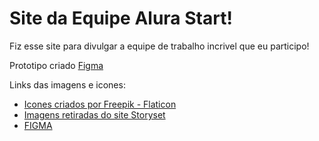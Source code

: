 # Site da Equipe Alura Start! 

Fiz esse site para divulgar a equipe de trabalho incrivel que eu participo! 

Prototipo criado <a href="https://www.figma.com/file/fnayTC7vCARDn1aYsc6OGw/Prototipo-site?node-id=0%3A1" target="_blank" rel="noopener noreferrer">Figma</a>

Links das imagens e icones: 

- <a href="https://www.flaticon.com/packs/social-media-51?word=ui" title="Social media">Icones criados por Freepik - Flaticon</a>
- <a href="https://storyset.com/education">Imagens retiradas do site Storyset</a>
- <a href="https://www.figma.com/design/ppDlfT6K05G1jsu1n8uVqw/JHENIFER-FERNANDA-POLIZELLI-JENOCA's-team-library?node-id=0-1&t=D5Kji5MCTXvDtfGV-1">FIGMA</a>
